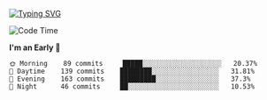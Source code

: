 [![Typing SVG](https://readme-typing-svg.demolab.com?font=Fira+Code&pause=1000&width=435&lines=Welcome+to+theArjun's+Profile)](https://git.io/typing-svg)


<!--START_SECTION:waka-->
![Code Time](http://img.shields.io/badge/Code%20Time-3%2C098%20hrs%204%20mins-blue)

**I'm an Early 🐤** 

```text
🌞 Morning    89 commits     █████░░░░░░░░░░░░░░░░░░░░   20.37% 
🌆 Daytime    139 commits    ████████░░░░░░░░░░░░░░░░░   31.81% 
🌃 Evening    163 commits    █████████░░░░░░░░░░░░░░░░   37.3% 
🌙 Night      46 commits     ██░░░░░░░░░░░░░░░░░░░░░░░   10.53%

```



<!--END_SECTION:waka-->